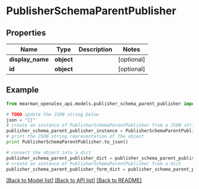 # PublisherSchemaParentPublisher


## Properties

Name | Type | Description | Notes
------------ | ------------- | ------------- | -------------
**display_name** | **object** |  | [optional] 
**id** | **object** |  | [optional] 

## Example

```python
from mearman_openalex_api.models.publisher_schema_parent_publisher import PublisherSchemaParentPublisher

# TODO update the JSON string below
json = "{}"
# create an instance of PublisherSchemaParentPublisher from a JSON string
publisher_schema_parent_publisher_instance = PublisherSchemaParentPublisher.from_json(json)
# print the JSON string representation of the object
print PublisherSchemaParentPublisher.to_json()

# convert the object into a dict
publisher_schema_parent_publisher_dict = publisher_schema_parent_publisher_instance.to_dict()
# create an instance of PublisherSchemaParentPublisher from a dict
publisher_schema_parent_publisher_form_dict = publisher_schema_parent_publisher.from_dict(publisher_schema_parent_publisher_dict)
```
[[Back to Model list]](../README.md#documentation-for-models) [[Back to API list]](../README.md#documentation-for-api-endpoints) [[Back to README]](../README.md)


